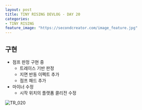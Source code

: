 ```yaml
---
layout: post
title: TINY RISING DEVLOG - DAY 20
categories:
- TINY RISING
feature_image: "https://secondcreator.com/image_feature.jpg"
---
```


## 구현
- 점프 판정 구현 중
  - 트레이스 기반 판정
  - 지면 반동 이펙트 추가
  - 점프 패드 추가
- 마이너 수정
  - 시작 위치의 플랫폼 콜리전 수정


![TR_020](https://secondcreator.com/blog/imgs/TR_020.png)
